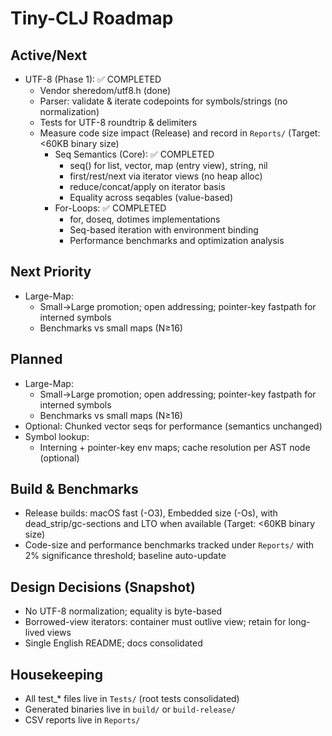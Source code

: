 Tiny-CLJ Roadmap
================

Active/Next
-----------
- UTF-8 (Phase 1): ✅ COMPLETED
  - Vendor sheredom/utf8.h (done)
  - Parser: validate & iterate codepoints for symbols/strings (no normalization)
  - Tests for UTF-8 roundtrip & delimiters
  - Measure code size impact (Release) and record in `Reports/` (Target: <60KB binary size)
       - Seq Semantics (Core): ✅ COMPLETED
         - seq() for list, vector, map (entry view), string, nil
         - first/rest/next via iterator views (no heap alloc)
         - reduce/concat/apply on iterator basis
         - Equality across seqables (value-based)
       - For-Loops: ✅ COMPLETED
         - for, doseq, dotimes implementations
         - Seq-based iteration with environment binding
         - Performance benchmarks and optimization analysis

Next Priority
-------------
- Large-Map:
  - Small→Large promotion; open addressing; pointer-key fastpath for interned symbols
  - Benchmarks vs small maps (N≥16)

Planned
-------
- Large-Map:
  - Small→Large promotion; open addressing; pointer-key fastpath for interned symbols
  - Benchmarks vs small maps (N≥16)
- Optional: Chunked vector seqs for performance (semantics unchanged)
- Symbol lookup:
  - Interning + pointer-key env maps; cache resolution per AST node (optional)

Build & Benchmarks
------------------
- Release builds: macOS fast (-O3), Embedded size (-Os), with dead_strip/gc-sections and LTO when available (Target: <60KB binary size)
- Code-size and performance benchmarks tracked under `Reports/` with 2% significance threshold; baseline auto-update

Design Decisions (Snapshot)
---------------------------
- No UTF-8 normalization; equality is byte-based
- Borrowed-view iterators: container must outlive view; retain for long-lived views
- Single English README; docs consolidated

Housekeeping
------------
- All test_* files live in `Tests/` (root tests consolidated)
- Generated binaries live in `build/` or `build-release/`
- CSV reports live in `Reports/`

